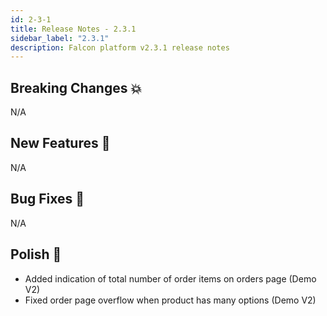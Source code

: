 ```yaml
---
id: 2-3-1
title: Release Notes - 2.3.1
sidebar_label: "2.3.1"
description: Falcon platform v2.3.1 release notes
---
```


## Breaking Changes 💥

N/A

## New Features 🚀

N/A

## Bug Fixes 🐛

N/A

## Polish 💅

- Added indication of total number of order items on orders page (Demo V2)
- Fixed order page overflow when product has many options (Demo V2)
